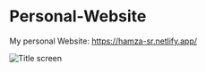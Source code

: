 # Personal-Website
My personal Website: https://hamza-sr.netlify.app/

![Title screen]([https://raw.githubusercontent.com/HamzaR13/Spaceman-Game/main/screenshots/Screenshot%202023-06-27%20162709.png](https://github.com/HamzaR13/Personal-Website/blob/main/Capture%20Website%20homepage.PNG)https://github.com/HamzaR13/Personal-Website/blob/main/Capture%20Website%20homepage.PNG)
